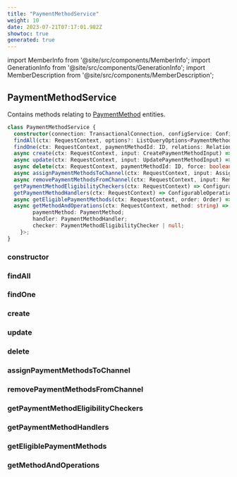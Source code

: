 ```yaml
---
title: "PaymentMethodService"
weight: 10
date: 2023-07-21T07:17:01.982Z
showtoc: true
generated: true
---
```

<!-- This file was generated from the Vendure source. Do not modify. Instead, re-run the "docs:build" script -->
import MemberInfo from '@site/src/components/MemberInfo';
import GenerationInfo from '@site/src/components/GenerationInfo';
import MemberDescription from '@site/src/components/MemberDescription';


## PaymentMethodService

<GenerationInfo sourceFile="packages/core/src/service/services/payment-method.service.ts" sourceLine="48" packageName="@vendure/core" />

Contains methods relating to <a href='/docs/reference/typescript-api/entities/payment-method#paymentmethod'>PaymentMethod</a> entities.

```ts title="Signature"
class PaymentMethodService {
  constructor(connection: TransactionalConnection, configService: ConfigService, roleService: RoleService, listQueryBuilder: ListQueryBuilder, eventBus: EventBus, configArgService: ConfigArgService, channelService: ChannelService, customFieldRelationService: CustomFieldRelationService, translatableSaver: TranslatableSaver, translator: TranslatorService)
  findAll(ctx: RequestContext, options?: ListQueryOptions<PaymentMethod>, relations: RelationPaths<PaymentMethod> = []) => Promise<PaginatedList<PaymentMethod>>;
  findOne(ctx: RequestContext, paymentMethodId: ID, relations: RelationPaths<PaymentMethod> = []) => Promise<PaymentMethod | undefined>;
  async create(ctx: RequestContext, input: CreatePaymentMethodInput) => Promise<PaymentMethod>;
  async update(ctx: RequestContext, input: UpdatePaymentMethodInput) => Promise<PaymentMethod>;
  async delete(ctx: RequestContext, paymentMethodId: ID, force: boolean = false) => Promise<DeletionResponse>;
  async assignPaymentMethodsToChannel(ctx: RequestContext, input: AssignPaymentMethodsToChannelInput) => Promise<Array<Translated<PaymentMethod>>>;
  async removePaymentMethodsFromChannel(ctx: RequestContext, input: RemovePaymentMethodsFromChannelInput) => Promise<Array<Translated<PaymentMethod>>>;
  getPaymentMethodEligibilityCheckers(ctx: RequestContext) => ConfigurableOperationDefinition[];
  getPaymentMethodHandlers(ctx: RequestContext) => ConfigurableOperationDefinition[];
  async getEligiblePaymentMethods(ctx: RequestContext, order: Order) => Promise<PaymentMethodQuote[]>;
  async getMethodAndOperations(ctx: RequestContext, method: string) => Promise<{
        paymentMethod: PaymentMethod;
        handler: PaymentMethodHandler;
        checker: PaymentMethodEligibilityChecker | null;
    }>;
}
```

<div className="members-wrapper">

### constructor

<MemberInfo kind="method" type="(connection: <a href='/docs/reference/typescript-api/data-access/transactional-connection#transactionalconnection'>TransactionalConnection</a>, configService: ConfigService, roleService: <a href='/docs/reference/typescript-api/services/role-service#roleservice'>RoleService</a>, listQueryBuilder: <a href='/docs/reference/typescript-api/data-access/list-query-builder#listquerybuilder'>ListQueryBuilder</a>, eventBus: <a href='/docs/reference/typescript-api/events/event-bus#eventbus'>EventBus</a>, configArgService: ConfigArgService, channelService: <a href='/docs/reference/typescript-api/services/channel-service#channelservice'>ChannelService</a>, customFieldRelationService: CustomFieldRelationService, translatableSaver: <a href='/docs/reference/typescript-api/service-helpers/translatable-saver#translatablesaver'>TranslatableSaver</a>, translator: TranslatorService) => PaymentMethodService"   />


### findAll

<MemberInfo kind="method" type="(ctx: <a href='/docs/reference/typescript-api/request/request-context#requestcontext'>RequestContext</a>, options?: ListQueryOptions&#60;<a href='/docs/reference/typescript-api/entities/payment-method#paymentmethod'>PaymentMethod</a>&#62;, relations: RelationPaths&#60;<a href='/docs/reference/typescript-api/entities/payment-method#paymentmethod'>PaymentMethod</a>&#62; = []) => Promise&#60;<a href='/docs/reference/typescript-api/common/paginated-list#paginatedlist'>PaginatedList</a>&#60;<a href='/docs/reference/typescript-api/entities/payment-method#paymentmethod'>PaymentMethod</a>&#62;&#62;"   />


### findOne

<MemberInfo kind="method" type="(ctx: <a href='/docs/reference/typescript-api/request/request-context#requestcontext'>RequestContext</a>, paymentMethodId: <a href='/docs/reference/typescript-api/common/id#id'>ID</a>, relations: RelationPaths&#60;<a href='/docs/reference/typescript-api/entities/payment-method#paymentmethod'>PaymentMethod</a>&#62; = []) => Promise&#60;<a href='/docs/reference/typescript-api/entities/payment-method#paymentmethod'>PaymentMethod</a> | undefined&#62;"   />


### create

<MemberInfo kind="method" type="(ctx: <a href='/docs/reference/typescript-api/request/request-context#requestcontext'>RequestContext</a>, input: CreatePaymentMethodInput) => Promise&#60;<a href='/docs/reference/typescript-api/entities/payment-method#paymentmethod'>PaymentMethod</a>&#62;"   />


### update

<MemberInfo kind="method" type="(ctx: <a href='/docs/reference/typescript-api/request/request-context#requestcontext'>RequestContext</a>, input: UpdatePaymentMethodInput) => Promise&#60;<a href='/docs/reference/typescript-api/entities/payment-method#paymentmethod'>PaymentMethod</a>&#62;"   />


### delete

<MemberInfo kind="method" type="(ctx: <a href='/docs/reference/typescript-api/request/request-context#requestcontext'>RequestContext</a>, paymentMethodId: <a href='/docs/reference/typescript-api/common/id#id'>ID</a>, force: boolean = false) => Promise&#60;DeletionResponse&#62;"   />


### assignPaymentMethodsToChannel

<MemberInfo kind="method" type="(ctx: <a href='/docs/reference/typescript-api/request/request-context#requestcontext'>RequestContext</a>, input: AssignPaymentMethodsToChannelInput) => Promise&#60;Array&#60;Translated&#60;<a href='/docs/reference/typescript-api/entities/payment-method#paymentmethod'>PaymentMethod</a>&#62;&#62;&#62;"   />


### removePaymentMethodsFromChannel

<MemberInfo kind="method" type="(ctx: <a href='/docs/reference/typescript-api/request/request-context#requestcontext'>RequestContext</a>, input: RemovePaymentMethodsFromChannelInput) => Promise&#60;Array&#60;Translated&#60;<a href='/docs/reference/typescript-api/entities/payment-method#paymentmethod'>PaymentMethod</a>&#62;&#62;&#62;"   />


### getPaymentMethodEligibilityCheckers

<MemberInfo kind="method" type="(ctx: <a href='/docs/reference/typescript-api/request/request-context#requestcontext'>RequestContext</a>) => ConfigurableOperationDefinition[]"   />


### getPaymentMethodHandlers

<MemberInfo kind="method" type="(ctx: <a href='/docs/reference/typescript-api/request/request-context#requestcontext'>RequestContext</a>) => ConfigurableOperationDefinition[]"   />


### getEligiblePaymentMethods

<MemberInfo kind="method" type="(ctx: <a href='/docs/reference/typescript-api/request/request-context#requestcontext'>RequestContext</a>, order: <a href='/docs/reference/typescript-api/entities/order#order'>Order</a>) => Promise&#60;PaymentMethodQuote[]&#62;"   />


### getMethodAndOperations

<MemberInfo kind="method" type="(ctx: <a href='/docs/reference/typescript-api/request/request-context#requestcontext'>RequestContext</a>, method: string) => Promise&#60;{         paymentMethod: <a href='/docs/reference/typescript-api/entities/payment-method#paymentmethod'>PaymentMethod</a>;         handler: <a href='/docs/reference/typescript-api/payment/payment-method-handler#paymentmethodhandler'>PaymentMethodHandler</a>;         checker: <a href='/docs/reference/typescript-api/payment/payment-method-eligibility-checker#paymentmethodeligibilitychecker'>PaymentMethodEligibilityChecker</a> | null;     }&#62;"   />




</div>

